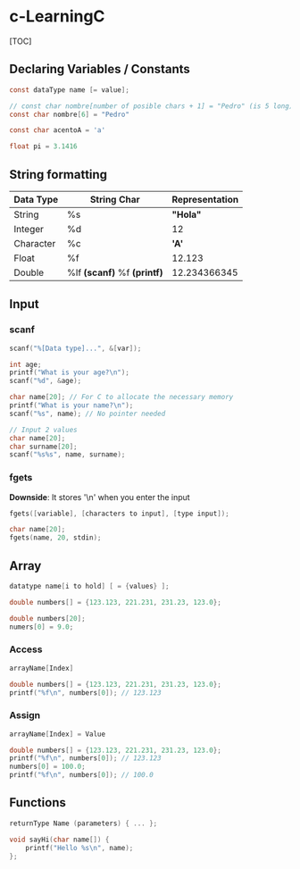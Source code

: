 # c-LearningC



[TOC]

## Declaring Variables / Constants

```c
const dataType name [= value];
```

```c
// const char nombre[number of posible chars + 1] = "Pedro" (is 5 long)
const char nombre[6] = "Pedro"

const char acentoA = 'a'

float pi = 3.1416
```



## String formatting

| Data Type | String Char                         | Representation |
| --------- | ----------------------------------- | -------------- |
| String    | %s                                  | **"**Hola**"** |
| Integer   | %d                                  | 12             |
| Character | %c                                  | **'**A**'**    |
| Float     | %f                                  | 12.123         |
| Double    | %lf **(scanf)**     %f **(printf)** | 12.234366345   |



## Input

### scanf

```c
scanf("%[Data type]...", &[var]);
```

```c
int age;
printf("What is your age?\n");
scanf("%d", &age);
```

```c
char name[20]; // For C to allocate the necessary memory 
printf("What is your name?\n");
scanf("%s", name); // No pointer needed
```

```c
// Input 2 values
char name[20];
char surname[20];
scanf("%s%s", name, surname);
```



### fgets

**Downside**: It stores '\n' when you enter the input

```c
fgets([variable], [characters to input], [type input]);
```

```c
char name[20];
fgets(name, 20, stdin);
```



## Array

```c
datatype name[i to hold] [ = {values} ];
```

```c
double numbers[] = {123.123, 221.231, 231.23, 123.0};
```

```c
double numbers[20];
numers[0] = 9.0;
```



### Access

```c
arrayName[Index]
```

```c
double numbers[] = {123.123, 221.231, 231.23, 123.0};
printf("%f\n", numbers[0]); // 123.123
```



### Assign

```c
arrayName[Index] = Value
```

```c
double numbers[] = {123.123, 221.231, 231.23, 123.0};
printf("%f\n", numbers[0]); // 123.123
numbers[0] = 100.0;
printf("%f\n", numbers[0]); // 100.0
```



## Functions

```c
returnType Name (parameters) { ... };
```

```c
void sayHi(char name[]) {
	printf("Hello %s\n", name);
};
```

